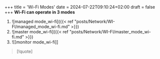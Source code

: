 +++
title = 'Wi-Fi Modes'
date = 2024-07-22T09:10:24+02:00
draft = false
+++
**Wi-Fi can operate in 3 modes**

1. ![managed mode_wi-fi]({{< ref "posts/Network/WI-FI/managed_mode_wi-fi.md" >}})
2. ![master mode_wi-fi]({{< ref "posts/Network/WI-FI/master_mode_wi-fi.md" >}})
3. ![[monitor mode_wi-fi]]






>[!quote]
